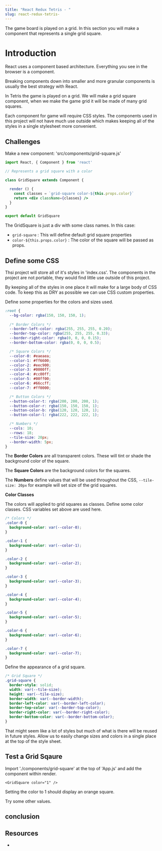 ```yaml
---
title: "React Redux Tetris - "
slug: react-redux-tetris-
---
```


The game board is played on a grid. In this section you will 
make a component that represents a single grid square. 

# Introduction 

React uses a component based architecture. Everything you see 
in the browser is a component. 

Breaking components down into smaller and more granular 
components is usually the best strategy with React. 

In Tetris the game is played on a grid. We will make a grid 
square component, when we make the game grid it will be made
of many grid squares. 

Each component for game will require CSS styles. The 
components used in this project will not have much use 
outside which makes keeping all of the styles in a single 
stylesheet more convenient. 

## Challenges

Make a new component: 'src/components/grid-square.js'

```jsx
import React, { Component } from 'react'

// Represents a grid square with a color

class GridSquare extends Component {

  render () {
    const classes = `grid-square color-${this.props.color}`
    return <div className={classes} />
  }
}

export default GridSquare
```

The GridSquare is just a div with some class names. In this 
case: 

- `grid-square` : This will define default grid square properties
- `color-${this.props.color}` : The color of the square will be 
passed as props.

## Define some CSS

Thsi project will store all of it's styles in 'index.css'. The 
components in the project are not portable, they would find 
little use outside of this project. 

By keeping all of the styles in one place it will make for a 
large body of CSS code. To keep this as DRY as possible we can 
use CSS custom properties. 

Define some properties for the colors and sizes used. 

```css
:root {
  --bg-color: rgba(150, 150, 150, 1);
  
  /* Border Colors */
  --border-left-color: rgba(255, 255, 255, 0.20);
  --border-top-color: rgba(255, 255, 255, 0.33);
  --border-right-color: rgba(0, 0, 0, 0.15);
  --border-bottom-color: rgba(0, 0, 0, 0.5);

  /* Square Colors */
  --color-0: #eaeaea;
  --color-1: #ff6600;
  --color-2: #eec900;
  --color-3: #0000ff;
  --color-4: #cc00ff;
  --color-5: #00ff00;
  --color-6: #66ccff;
  --color-7: #ff0000;

  /* Button Colors */
  --button-color-t: rgba(200, 200, 200, 1);
  --button-color-r: rgba(150, 150, 150, 1);
  --button-color-b: rgba(120, 120, 120, 1);
  --button-color-l: rgba(222, 222, 222, 1);

  /* Numbers */
  --cols: 10;
  --rows: 18;
  --tile-size: 20px;
  --border-width: 5px;
}
```

The **Border Colors** are all transparent colors. These will 
tint or shade the background color of the square. 

The **Square Colors** are the background colors for the 
squares. 

The **Numbers** define values that will be used throughout 
the CSS, `--tile-size: 20px` for example will set size of 
the grid squares.

**Color Classes**

The colors will applied to grid squares as classes. 
Define some color classes. CSS variables set above are 
used here. 

```css
/* Colors */
.color-0 {
  background-color: var(--color-0);
}

.color-1 {
  background-color: var(--color-1);
}

.color-2 {
  background-color: var(--color-2);
}

.color-3 {
  background-color: var(--color-3);
}

.color-4 {
  background-color: var(--color-4);
}

.color-5 {
  background-color: var(--color-5);
}

.color-6 {
  background-color: var(--color-6);
}

.color-7 {
  background-color: var(--color-7);
}
```

Define the appearance of a grid square. 

```css
/* Grid Square */
.grid-square {
  border-style: solid;
  width: var(--tile-size);
  height: var(--tile-size);
  border-width: var(--border-width);
  border-left-color: var(--border-left-color);
  border-top-color: var(--border-top-color);
  border-right-color: var(--border-right-color);
  border-bottom-color: var(--border-bottom-color);
}
```

That might seem like a lot of styles but much of what is 
there will be reused in future styles. Allow us to easily 
change sizes and colors in a single place at the top of
the style sheet. 

## Test a Grid Sqaure

Import './components/grid-square' at the top of 'App.js'
and add the component within render. 

`<GridSquare color="1" />`

Setting the color to 1 should display an orange square. 

Try some other values. 

## conclusion



## Resources

- 
